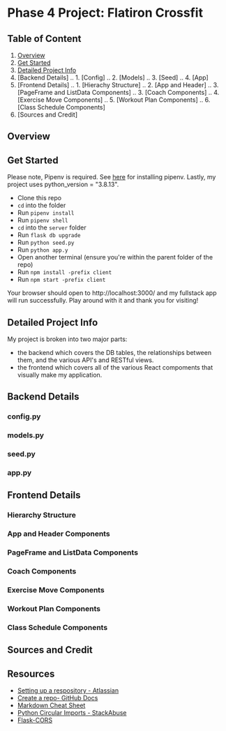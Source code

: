 # Phase 4 Project: Flatiron Crossfit


## Table of Content

1. [Overview](#overview)
2. [Get Started](#get-started)
3. [Detailed Project Info](#detailed-project-info)
4. [Backend Details]
.. 1. [Config]
.. 2. [Models]
.. 3. [Seed]
.. 4. [App]
5. [Frontend Details]
.. 1. [Hierachy Structure]
.. 2. [App and Header]
.. 3. [PageFrame and ListData Components]
.. 3. [Coach Components]
.. 4. [Exercise Move Components]
.. 5. [Workout Plan Components]
.. 6. [Class Schedule Components]
6. [Sources and Credit]


## Overview



## Get Started

Please note, Pipenv is required. See [here](https://pipenv.pypa.io/en/latest/installation/) for installing pipenv. Lastly, my project uses python_version = "3.8.13".

- Clone this repo
- `cd` into the folder
- Run `pipenv install`
- Run `pipenv shell`
- `cd` into the `server` folder
- Run `flask db upgrade`
- Run `python seed.py`
- Run `python app.y`
- Open another terminal (ensure you're within the parent folder of the repo)
- Run `npm install -prefix client`
- Run `npm start -prefix client`

Your browser should open to http://localhost:3000/ and my fullstack app will run successfully. Play around with it and thank you for visiting!


## Detailed Project Info

My project is broken into two major parts: 
- the backend which covers the DB tables, the relationships between them, and the various API's and RESTful views.
- the frontend which covers all of the various React compoments that visually make my application.


## Backend Details


### config.py


### models.py


### seed.py


### app.py



## Frontend Details


### Hierarchy Structure


### App and Header Components


### PageFrame and ListData Components


### Coach Components


### Exercise Move Components


### Workout Plan Components


### Class Schedule Components


## Sources and Credit




## Resources

- [Setting up a respository - Atlassian](https://www.atlassian.com/git/tutorials/setting-up-a-repository)
- [Create a repo- GitHub Docs](https://docs.github.com/en/get-started/quickstart/create-a-repo)
- [Markdown Cheat Sheet](https://www.markdownguide.org/cheat-sheet/)
- [Python Circular Imports - StackAbuse](https://stackabuse.com/python-circular-imports/)
- [Flask-CORS](https://flask-cors.readthedocs.io/en/latest/)
